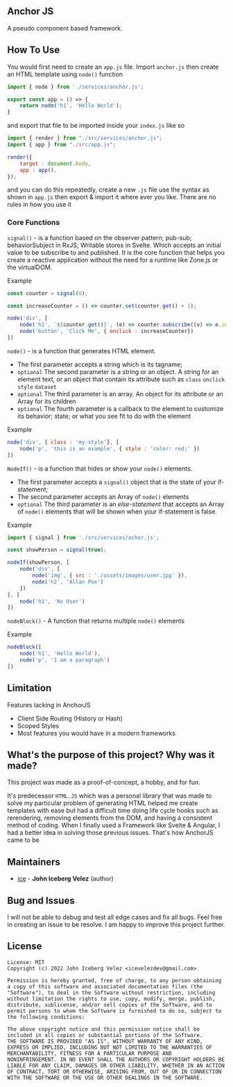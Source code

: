 ## Anchor JS

A pseudo component based framework.

## How To Use

You would first need to create an ```app.js``` file. Import ```anchor.js``` then create an HTML template using ```node()``` function

```js
import { node } from './services/anchor.js';

export const app = () => {
    return node('h1', 'Hello World');
} 
```

and export that file to be imported inside your ```index.js``` like so

```js
import { render } from "./src/services/anchor.js";
import { app } from "./src/app.js";

render({
    target : document.body,
    app : app(),
});
```

and you can do this repeatedly, create a new ```.js``` file use the syntax as shown in ```app.js``` then export & import it where ever you like. There are no rules in how you use it

### Core Functions

```signal()``` - is a function based on the observer pattern; pub-sub; behaviorSubject in RxJS; Writable stores in Svelte. Which accepts an initial value to be subscribe to and published. It is the core function that helps you create a reactive application without the need for a runtime like Zone.js or the virtualDOM.

Example
```js
const counter = signal(0);

const increaseCounter = () => counter.set(counter.get() + 1);

node('div', [
    node('h1', `${counter.get()}`, (e) => counter.subscribe((v) => e.innerText = `${e}`)),
    node('button', 'Click Me', { onclick : increaseCounter})
])
```

```node()``` - is a function that generates HTML element. 
*   The first parameter accepts a string which is its tagname; 
*   ```optional``` The second parameter is a string or an object. A string for an element text, or an object that contain its attribute such as ```class``` ```onclick``` ```style``` ```dataset``` 
*   ```optional``` The third parameter is an array. An object for its attribute or an Array for its children
* ```optional``` The fourth parameter is a callback to the element to customize its behavior; state; or what you see fit to do with the element 

Example
```js 
node('div', { class : 'my-style'}, [
    node('p', 'this is an example', { style : 'color: red;' })
])
```

```NodeIf()``` - is a function that hides or show your ```node()``` elements. 
*   The first parameter accepts a ```signal()``` object that is the state of your if-statement; 
*   The second parameter accepts an Array of ```node()``` elements
*   ```optional``` The third parameter is an *else-statement* that accepts an Array of ```node()``` elements that will be shown when your if-statement is false.

Example
```js
import { signal } from './src/services/achor.js';

const showPerson = signal(true);

nodeIf(showPerson, [
    node('div', [
        node('img', { src : './assets/images/user.jpg' }),
        node('h2', 'Allan Poe')
    ])
], [
    node('h1', 'No User')
])
```

```nodeBlock()``` - A function that returns multiple ```node()``` elements

Example
```js
nodeBlock([
    node('h1', 'Hello World'),
    node('p', 'I am a paragraph')
])
```

## Limitation 

Features lacking in AnchorJS

*   Client Side Routing (History or Hash) 
*   Scoped Styles
*   Most features you would have in a modern frameworks 

## What's the purpose of this project? Why was it made?

This project was made as a proof-of-concept, a hobby, and for fun. 

It's predecessor ```HTML.JS``` which was a personal library that was made to solve my particular problem of generating HTML helped me create templates with ease but had a difficult time doing life cycle hooks such as rerendering, removing elements from the DOM, and having a consistent method of coding. When I finally used a Framework like Svelte & Angular, I had a better idea in solving those previous issues. That's how AnchorJS came to be 

## Maintainers

- [ice](mailto:icevelezdev@gmail.com) - **John Iceberg Velez** (author)

## Bug and Issues

I will not be able to debug and test all edge cases and fix all bugs. Feel free in creating an issue to be resolve. I am happy to improve this project further.

## License

```text
License: MIT 
Copyright (c) 2022 John Iceberg Velez <icevelezdev@gmail.com>

Permission is hereby granted, free of charge, to any person obtaining
a copy of this software and associated documentation files (the
"Software"), to deal in the Software without restriction, including
without limitation the rights to use, copy, modify, merge, publish,
distribute, sublicense, and/or sell copies of the Software, and to
permit persons to whom the Software is furnished to do so, subject to
the following conditions:

The above copyright notice and this permission notice shall be
included in all copies or substantial portions of the Software.
THE SOFTWARE IS PROVIDED "AS IS", WITHOUT WARRANTY OF ANY KIND,
EXPRESS OR IMPLIED, INCLUDING BUT NOT LIMITED TO THE WARRANTIES OF
MERCHANTABILITY, FITNESS FOR A PARTICULAR PURPOSE AND
NONINFRINGEMENT. IN NO EVENT SHALL THE AUTHORS OR COPYRIGHT HOLDERS BE
LIABLE FOR ANY CLAIM, DAMAGES OR OTHER LIABILITY, WHETHER IN AN ACTION
OF CONTRACT, TORT OR OTHERWISE, ARISING FROM, OUT OF OR IN CONNECTION
WITH THE SOFTWARE OR THE USE OR OTHER DEALINGS IN THE SOFTWARE.
```